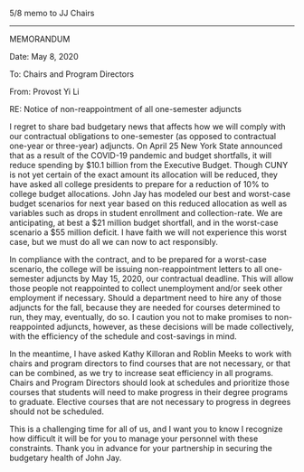 5/8 memo to JJ Chairs

-----


MEMORANDUM

Date:   May 8, 2020

To:       Chairs and Program Directors

From: Provost Yi Li

RE:       Notice of non-reappointment of all one-semester adjuncts

I regret to share bad budgetary news that affects how we will comply with our contractual obligations to one-semester (as opposed to contractual one-year or three-year) adjuncts. On April 25 New York State announced that as a result of the COVID-19 pandemic and budget shortfalls, it will reduce spending by \$10.1 billion from the Executive Budget. Though CUNY is not yet certain of the exact amount its allocation will be reduced, they have asked all college presidents to prepare for a reduction of 10% to college budget allocations. John Jay has modeled our best and worst-case budget scenarios for next year based on this reduced allocation as well as variables such as drops in student enrollment and collection-rate.  We are anticipating, at best a \$21 million budget shortfall, and in the worst-case scenario a \$55 million deficit.  I have faith we will not experience this worst case, but we must do all we can now to act responsibly.

In compliance with the contract, and to be prepared for a worst-case scenario, the college will be issuing non-reappointment letters to all one-semester adjuncts by May 15, 2020, our contractual deadline.  This will allow those people not reappointed to collect unemployment and/or seek other employment if necessary.  Should a department need to hire any of those adjuncts for the fall, because they are needed for courses determined to run, they may, eventually, do so. I caution you not to make promises to non-reappointed adjuncts, however, as these decisions will be made collectively, with the efficiency of the schedule and cost-savings in mind.

In the meantime, I have asked Kathy Killoran and Roblin Meeks to work with chairs and program directors to find courses that are not necessary, or that can be combined, as we try to increase seat efficiency in all programs.  Chairs and Program Directors should look at schedules and prioritize those courses that students will need to make progress in their degree programs to graduate.  Elective courses that are not necessary to progress in degrees should not be scheduled.

This is a challenging time for all of us, and I want you to know I recognize how difficult it will be for you to manage your personnel with these constraints.  Thank you in advance for your partnership in securing the budgetary health of John Jay.

